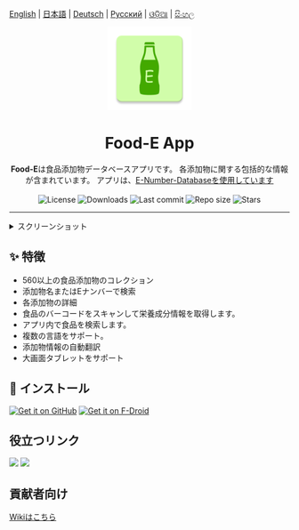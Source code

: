 [English](README.md) | [日本語](README.ja-JP.md) | [Deutsch](README.de-DE.md) | [Русский](README.ru-RU.md) | [ଓଡ଼ିଆ](README.or-IN.md) | [සිංහල](README.si-LK.md)

<div align="center">
  <img width="150" src="/logo.png" alt="App icon">
  <h1 align="center">Food-E App</h1>
  <b>Food-E</b>は食品添加物データベースアプリです。
   各添加物に関する包括的な情報が含まれています。
   アプリは、<a href="https://github.com/SuhasDissa/E-Number-Database">E-Number-Databaseを使用しています</a><br><br>
</div>

 <div align="center">
    <img alt="License" src="https://img.shields.io/github/license/SuhasDissa/Food-E-App?color=c3e7ff&style=flat-square">
    <img alt="Downloads" src="https://img.shields.io/github/downloads/SuhasDissa/Food-E-App/total.svg?color=c3e7ff&style=flat-square">
    <img alt="Last commit" src="https://img.shields.io/github/last-commit/SuhasDissa/Food-E-App?color=c3e7ff&style=flat-square">
    <img alt="Repo size" src="https://img.shields.io/github/repo-size/SuhasDissa/Food-E-App?color=c3e7ff&style=flat-square">
    <img alt="Stars" src="https://img.shields.io/github/stars/SuhasDissa/Food-E-App?color=c3e7ff&style=flat-square">
    <br>
</div>

---

<details>
  <summary>  スクリーンショット</summary>
<p align="center">
  <img src="fastlane/metadata/android/en-US/images/phoneScreenshots/1.png" width="30%" />
  <img src="fastlane/metadata/android/en-US/images/phoneScreenshots/2.png" width="30%" />
  <img src="fastlane/metadata/android/en-US/images/phoneScreenshots/3.png" width="30%" />
</p>
<p align="center">
  <img src="fastlane/metadata/android/en-US/images/phoneScreenshots/4.png" width="30%" />
  <img src="fastlane/metadata/android/en-US/images/phoneScreenshots/5.png" width="30%" />
  <img src="fastlane/metadata/android/en-US/images/phoneScreenshots/6.png" width="30%" />
</p>
<p align="center">
  <img src="fastlane/metadata/android/en-US/images/phoneScreenshots/7.png" width="30%" />
  <img src="fastlane/metadata/android/en-US/images/phoneScreenshots/8.png" width="30%" />
</p>
</details>

## ✨ 特徴
- 560以上の食品添加物のコレクション
- 添加物名またはEナンバーで検索
- 各添加物の詳細
- 食品のバーコードをスキャンして栄養成分情報を取得します。
- アプリ内で食品を検索します。
- 複数の言語をサポート。
- 添加物情報の自動翻訳
- 大画面タブレットをサポート

## 📲 インストール

[<img src="https://github.com/machiav3lli/oandbackupx/blob/034b226cea5c1b30eb4f6a6f313e4dadcbb0ece4/badge_github.png"
    alt="Get it on GitHub"
    height="80">](https://github.com/SuhasDissa/Food-E-App/releases/latest)
[<img src="https://fdroid.gitlab.io/artwork/badge/get-it-on.png"
    alt="Get it on F-Droid"
    height="80">](https://f-droid.org/en/packages/app.suhasdissa.foode/)

## 役立つリンク
<a href="https://trello.com/b/f6Ob30vy/food-e-app"><img src="https://img.shields.io/badge/Trello-%23026AA7.svg?style=for-the-badge&logo=Trello&logoColor=white" height="40"></a>
<a href="https://crowdin.com/project/food-e-app"><img src="https://img.shields.io/badge/Crowdin_Translate-%232E3340.svg?style=for-the-badge&logo=Crowdin&logoColor=white" height="40"></a>

## 貢献者向け

[Wikiはこちら](https://github.com/SuhasDissa/Food-E-App/wiki)
